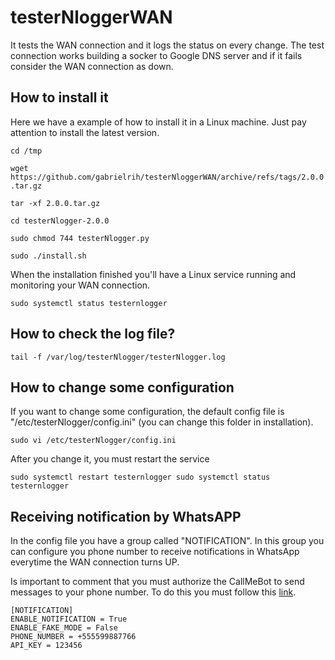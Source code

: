 # testerNloggerWAN
It tests the WAN connection and it logs the status on every change.
The test connection works building a socker to Google DNS server and if it fails consider the WAN connection as down.

## How to install it
Here we have a example of how to install it in a Linux machine. Just pay attention to install the latest version.

``cd /tmp``

``wget https://github.com/gabrielrih/testerNloggerWAN/archive/refs/tags/2.0.0.tar.gz``

``tar -xf 2.0.0.tar.gz``

``cd testerNlogger-2.0.0``

``sudo chmod 744 testerNlogger.py``

``sudo ./install.sh``

When the installation finished you'll have a Linux service running and monitoring your WAN connection.

``
sudo systemctl status testernlogger
``


## How to check the log file?
``
tail -f /var/log/testerNlogger/testerNlogger.log
``


## How to change some configuration
If you want to change some configuration, the default config file is "/etc/testerNlogger/config.ini" (you can change this folder in installation).

``
sudo vi /etc/testerNlogger/config.ini
``

After you change it, you must restart the service

``
sudo systemctl restart testernlogger
sudo systemctl status testernlogger
``


## Receiving notification by WhatsAPP
In the config file you have a group called "NOTIFICATION". In this group you can configure you phone number to receive notifications in WhatsApp everytime the WAN connection turns UP.

Is important to comment that you must authorize the CallMeBot to send messages to your phone number. To do this you must follow this [link](https://www.callmebot.com/blog/free-api-whatsapp-messages/).


```
[NOTIFICATION]
ENABLE_NOTIFICATION = True
ENABLE_FAKE_MODE = False
PHONE_NUMBER = +555599887766
API_KEY = 123456
```
